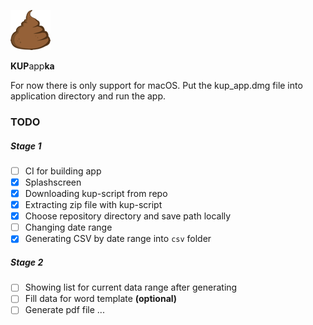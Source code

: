 ![alt text](macos/Runner/Assets.xcassets/AppIcon.appiconset/poop-64.png "Logo Title Text 1")

**KUP**app**ka**

For now there is only support for macOS. Put the kup_app.dmg file into application directory and run the app.

### TODO

##### Stage 1

- [ ] CI for building app
- [x] Splashscreen
- [x] Downloading kup-script from repo
- [x] Extracting zip file with kup-script
- [x] Choose repository directory and save path locally
- [ ] Changing date range
- [x] Generating CSV by date range into `csv` folder

##### Stage 2

- [ ] Showing list for current data range after generating
- [ ] Fill data for word template **(optional)**
- [ ] Generate pdf file
      ...

